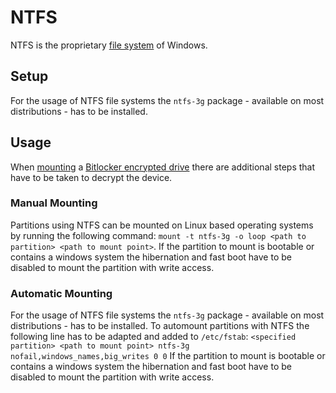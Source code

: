 # NTFS

NTFS is the proprietary [file system](./filesystems.md) of Windows.

## Setup

For the usage of NTFS file systems the `ntfs-3g` package - available on most
distributions - has to be installed.

## Usage

When [mounting](/wiki/linux/filesystems.md#mounting) a
[Bitlocker encrypted drive](./dislocker.md) there are additional steps that have
to be taken to decrypt the device.

### Manual Mounting

Partitions using NTFS can be mounted on Linux based operating systems by
running the following command:
`mount -t ntfs-3g -o loop <path to partition> <path to mount point>`.
If the partition to mount is bootable or contains a windows system the
hibernation and fast boot have to be disabled to mount the partition with write
access.

### Automatic Mounting

For the usage of NTFS file systems the `ntfs-3g` package - available on most
distributions - has to be installed.
To automount partitions with NTFS the following line has to be adapted and added
to `/etc/fstab`:
`<specified partition> <path to mount point> ntfs-3g nofail,windows_names,big_writes 0 0`
If the partition to mount is bootable or contains a windows system the
hibernation and fast boot have to be disabled to mount the partition with write
access.
